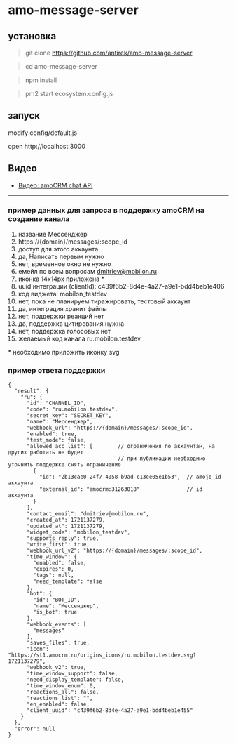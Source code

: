 # amo-message-server

## установка

> git clone https://github.com/antirek/amo-message-server

> cd amo-message-server

> npm install

> pm2 start ecosystem.config.js


## запуск

modify config/default.js

open http://localhost:3000


## Видео

- [Видео: amoCRM chat API](https://youtu.be/f31UVtn7EJI)


-----------------------

### пример данных для запроса в поддержку amoCRM на создание канала

1. название Мессенджер
2. https://{domain}/messages/:scope_id
3. доступ для этого аккаунта
4. да, Написать первым нужно
5. нет, временное окно не нужно
6. емейл по всем вопросам dmitriev@mobilon.ru
7. иконка 14x14px приложена *
8. uuid интеграции (clientId): c439f6b2-8d4e-4a27-a9e1-bdd4beb1e406
9. код виджета: mobilon_testdev
10. нет, пока не планируем тиражировать, тестовый аккаунт
11. да, интеграция хранит файлы
12. нет, поддержки реакций нет
13. да, поддержка цитирования нужна
14. нет, поддержка голосовых нет
15. желаемый код канала ru.mobilon.testdev

\* необходимо приложить иконку svg


### пример ответа поддержки
`````
{
  "result": {
    "ru": {
      "id": "CHANNEL_ID",
      "code": "ru.mobilon.testdev",
      "secret_key": "SECRET_KEY",
      "name": "Мессенджер",
      "webhook_url": "https://{domain}/messages/:scope_id",
      "enabled": true,
      "test_mode": false,
      "allowed_acc_list": [        // ограничения по аккаунтам, на других работать не будет
                                   // при публикации необходимо уточнить поддержке снять ограничение
        {
          "id": "2b13cae0-24f7-4058-b9ad-c13ee05e1b53",  // amojo_id аккаунта
          "external_id": "amocrm:31263018"               // id аккаунта
        }
      ],
      "contact_email": "dmitriev@mobilon.ru",
      "created_at": 1721137279,
      "updated_at": 1721137279,
      "widget_code": "mobilon_testdev",
      "supports_reply": true,
      "write_first": true,
      "webhook_url_v2": "https://{domain}/messages/:scope_id",
      "time_window": {
        "enabled": false,
        "expires": 0,
        "tags": null,
        "need_template": false
      },
      "bot": {
        "id": "BOT_ID",
        "name": "Мессенджер",
        "is_bot": true
      },
      "webhook_events": [
        "messages"
      ],
      "saves_files": true,
      "icon": "https://st1.amocrm.ru/origins_icons/ru.mobilon.testdev.svg?1721137279",
      "webhook_v2": true,
      "time_window_support": false,
      "need_display_template": false,
      "time_window_enum": 0,
      "reactions_all": false,
      "reactions_list": "",
      "en_enabled": false,
      "client_uuid": "c439f6b2-8d4e-4a27-a9e1-bdd4beb1e455"
    }
  },
  "error": null
}

`````